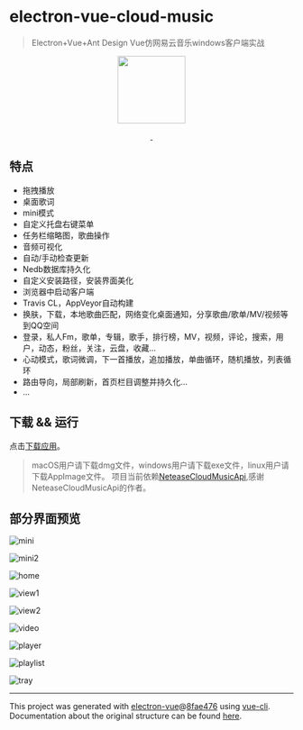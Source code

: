 # electron-vue-cloud-music

> Electron+Vue+Ant Design Vue仿网易云音乐windows客户端实战

<p align="center">
  <img src="https://github.com/xiaozhu188/electron-vue-cloud-music/blob/master/docs/images/logo.png" width="120">
</p>

<p align="center">
  <a href="https://www.travis-ci.org">
    <img src="https://www.travis-ci.org/xiaozhu188/electron-vue-cloud-music.svg?branch=master" alt="">
  </a>
  <a href="https://github.com/xiaozhu188/electron-vue-cloud-music/blob/master/LICENSE">
      <img src="https://img.shields.io/github/license/xiaozhu188/electron-vue-cloud-music.svg" alt="">
    </a>
</p>

## 特点
* 拖拽播放
* 桌面歌词
* mini模式
* 自定义托盘右键菜单
* 任务栏缩略图，歌曲操作
* 音频可视化
* 自动/手动检查更新
* Nedb数据库持久化
* 自定义安装路径，安装界面美化
* 浏览器中启动客户端
* Travis CL，AppVeyor自动构建
* 换肤，下载，本地歌曲匹配，网络变化桌面通知，分享歌曲/歌单/MV/视频等到QQ空间
* 登录，私人Fm，歌单，专辑，歌手，排行榜，MV，视频，评论，搜索，用户，动态，粉丝，关注，云盘，收藏...
* 心动模式，歌词微调，下一首播放，追加播放，单曲循环，随机播放，列表循环
* 路由导向，局部刷新，首页栏目调整并持久化...
* ...


## 下载 && 运行
点击[下载应用](https://github.com/xiaozhu188/electron-vue-cloud-music/releases)。


> macOS用户请下载dmg文件，windows用户请下载exe文件，linux用户请下载AppImage文件。
> 项目当前依赖[NeteaseCloudMusicApi](https://github.com/Binaryify/NeteaseCloudMusicApi),感谢NeteaseCloudMusicApi的作者。

## 部分界面预览
![mini](https://user-images.githubusercontent.com/20502995/64253818-b014d780-cf50-11e9-8cea-1cccf98fc712.gif)

![mini2](https://github.com/xiaozhu188/electron-vue-cloud-music/blob/master/screenshot/mini2.png)

![home](https://user-images.githubusercontent.com/20502995/64253937-ef432880-cf50-11e9-985a-91b486c44807.png)

![view1](https://github.com/xiaozhu188/electron-vue-cloud-music/blob/master/screenshot/view1.gif)

![view2](https://github.com/xiaozhu188/electron-vue-cloud-music/blob/master/screenshot/view2.gif)

![video](https://github.com/xiaozhu188/electron-vue-cloud-music/blob/master/screenshot/video.png)

![player](https://github.com/xiaozhu188/electron-vue-cloud-music/blob/master/screenshot/player.png)

![playlist](https://github.com/xiaozhu188/electron-vue-cloud-music/blob/master/screenshot/playlist.png)

![tray](https://github.com/xiaozhu188/electron-vue-cloud-music/blob/master/screenshot/tray.png)

---

This project was generated with [electron-vue](https://github.com/SimulatedGREG/electron-vue)@[8fae476](https://github.com/SimulatedGREG/electron-vue/tree/8fae4763e9d225d3691b627e83b9e09b56f6c935) using [vue-cli](https://github.com/vuejs/vue-cli). Documentation about the original structure can be found [here](https://simulatedgreg.gitbooks.io/electron-vue/content/index.html).

